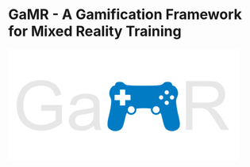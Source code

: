 # GaMR - A Gamification Framework for Mixed Reality Training

![GaMR](https://github.com/rwth-acis/GaMR/blob/master/Frontend/GaMR/Assets/Textures/Logo/Logo_465x225px.png)